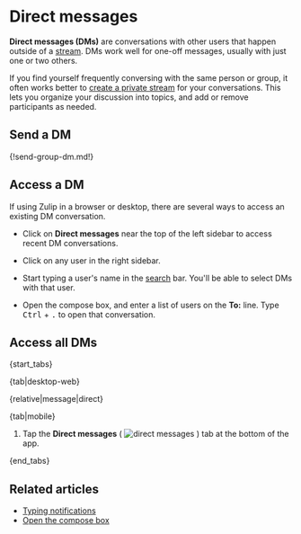 # Direct messages

**Direct messages (DMs)** are conversations with other users that happen outside
of a [stream](/help/streams-and-topics). DMs work well for one-off messages,
usually with just one or two others.

If you find yourself frequently conversing with the same person or group, it
often works better to [create a private stream](/help/create-a-stream) for your
conversations. This lets you organize your discussion into topics, and add or
remove participants as needed.

## Send a DM

{!send-group-dm.md!}

## Access a DM

If using Zulip in a browser or desktop, there are several ways to access an existing DM conversation.

* Click on **Direct messages** near the top of the left sidebar to access
  recent DM conversations.

* Click on any user in the right sidebar.

* Start typing a user's name in the [search](/help/search-for-messages) bar.
  You'll be able to select DMs with that user.

* Open the compose box, and enter a list of users on the **To:**
  line. Type <kbd>Ctrl</kbd> + <kbd>.</kbd> to open that conversation.

## Access all DMs

{start_tabs}

{tab|desktop-web}

{relative|message|direct}

{tab|mobile}

1. Tap the **Direct messages**
   ( <img src="/static/images/help/mobile-dm-tab-icon.svg" alt="direct messages" class="help-center-icon"/> )
   tab at the bottom of the app.

{end_tabs}

## Related articles

* [Typing notifications](/help/typing-notifications)
* [Open the compose box](/help/open-the-compose-box)
